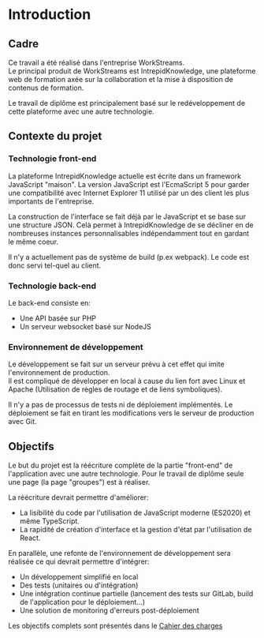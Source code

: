 # Introduction

## Cadre

Ce travail a été réalisé dans l'entreprise WorkStreams.  
Le principal produit de WorkStreams est IntrepidKnowledge, une plateforme web de formation axée sur la collaboration et la mise à disposition de contenus de formation.

Le travail de diplôme est principalement basé sur le redéveloppement de cette plateforme avec une autre technologie.

## Contexte du projet

### Technologie front-end

La plateforme IntrepidKnowledge actuelle est écrite dans un framework JavaScript "maison".
La version JavaScript est l'EcmaScript 5 pour garder une compatibilité avec Internet Explorer 11 utilisé par un des client les plus importants de l'entreprise.

La construction de l'interface se fait déjà par le JavaScript et se base sur une structure JSON.
Celà permet à IntrepidKnowledge de se décliner en de nombreuses instances personnalisables indépendamment tout en gardant le même coeur.

Il n'y a actuellement pas de système de build (p.ex webpack). Le code est donc servi tel-quel au client.

### Technologie back-end

Le back-end consiste en:

- Une API basée sur PHP
- Un serveur websocket basé sur NodeJS

### Environnement de développement

Le développement se fait sur un serveur prévu à cet effet qui imite l'environnement de production.  
Il est compliqué de développer en local à cause du lien fort avec Linux et Apache (Utilisation de règles de routage et de liens symboliques).

Il n'y a pas de processus de tests ni de déploiement implémentés.
Le déploiement se fait en tirant les modifications vers le serveur de production avec Git.

## Objectifs

Le but du projet est la réécriture complète de la partie "front-end" de l'application avec une autre technologie. Pour le travail de diplôme seule une page (la page "groupes") est à réaliser.

La réécriture devrait permettre d'améliorer:

- La lisibilité du code par l'utilisation de JavaScript moderne (ES2020) et même TypeScript.
- La rapidité de création d'interface et la gestion d'état par l'utilisation de React.

En parallèle, une refonte de l'environnement de développement sera réalisée ce qui devrait permettre d'intégrer:

- Un développement simplifié en local
- Des tests (unitaires ou d'intégration)
- Une intégration continue partielle (lancement des tests sur GitLab, build de l'application pour le déploiement...)
- Une solution de monitoring d'erreurs post-déploiement

Les objectifs complets sont présentés dans le [Cahier des charges](../CDC%20Nicolas%20Maitre%20WS%20v2.docx)